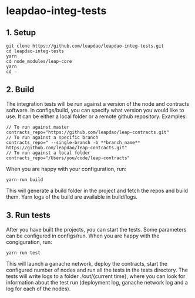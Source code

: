 # leapdao-integ-tests

## 1. Setup
```
git clone https://github.com/leapdao/leapdao-integ-tests.git
cd leapdao-integ-tests
yarn
cd node_modules/leap-core
yarn
cd -
```

## 2. Build
The integration tests will be run against a version of the node and contracts software. In configs/build, you can specify what version you would like to use. It can be either a local folder or a remote github repository. Examples:
```
// To run against master
contracts_repo="https://github.com/leapdao/leap-contracts.git"
// To run against a specific branch 
contracts_repo=" --single-branch -b **branch_name** https://github.com/leapdao/leap-contracts.git"
// To run against a local folder
contracts_repo="/Users/you/code/leap-contracts"
```
When you are happy with your configuration, run:
```
yarn run build
```
This will generate a build folder in the project and fetch the repos and build them. Yarn logs of the build are available in build/logs.

## 3. Run tests
After you have built the projects, you can start the tests. Some parameters can be configured in configs/run. When you are happy with the congiguration, run:
```
yarn run test
```
This will launch a ganache network, deploy the contracts, start the configured number of nodes and run all the tests in the tests directory. The tests will write logs to a folder ./out/{current time}, where you can look for information about the test run (deployment log, ganache network log and a log for each of the nodes).
